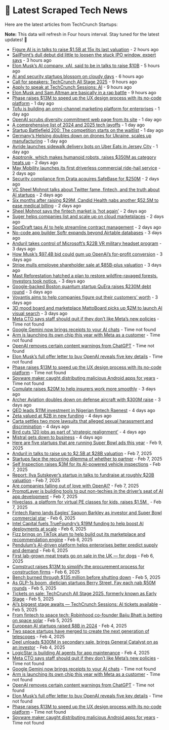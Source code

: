 
# 📰 Latest Scraped Tech News

Here are the latest articles from TechCrunch Startups:

**Note:** This data will refresh in Four hours interval. Stay tuned for the latest updates! 🔄
- [Figure AI is in talks to raise $1.5B at 15x its last valuation](https://techcrunch.com/2025/02/14/figure-ai-is-in-talks-to-raise-1-5b-at-15x-its-last-valuation/) - 2 hours ago
- [SailPoint’s dull debut did little to loosen the stuck IPO window, expert says](https://techcrunch.com/2025/02/14/sailpoints-dull-debut-did-little-to-loosen-the-stuck-ipo-window-expert-says/) - 3 hours ago
- [Elon Musk’s AI company, xAI, said to be in talks to raise $10B](https://techcrunch.com/2025/02/14/elon-musks-ai-company-xai-said-to-be-in-talks-to-raise-10b/) - 5 hours ago
- [AI and security startups blossom on cloudy days](https://techcrunch.com/2025/02/14/ai-and-security-startups-blossom-on-cloudy-days/) - 6 hours ago
- [Call for speakers: TechCrunch All Stage 2025](https://techcrunch.com/2025/02/14/call-for-speakers-techcrunch-all-stage-2025/) - 9 hours ago
- [Apply to speak at TechCrunch Sessions: AI](https://techcrunch.com/2025/02/14/apply-to-speak-at-techcrunch-sessions-ai/) - 9 hours ago
- [Elon Musk and Sam Altman are basically in a rap battle](https://techcrunch.com/podcast/elon-musk-and-sam-altman-are-basically-in-a-rap-battle/) - 9 hours ago
- [Phase raises $13M to speed up the UX design process with its no-code platform](https://techcrunch.com/2025/02/13/phase-raises-13m-launches-its-no-code-platform-out-of-beta-to-challenge-figma/) - 1 day ago
- [Tofu is building an omni-channel marketing platform for enterprises](https://techcrunch.com/2025/02/13/tofu-is-building-a-omni-channel-marketing-platform-for-enterprises/) - 1 day ago
- [OpenAI scrubs diversity commitment web page from its site](https://techcrunch.com/2025/02/13/openai-scrubs-diversity-commitment-web-page-from-its-site/) - 1 day ago
- [A comprehensive list of 2024 and 2025 tech layoffs](https://techcrunch.com/2025/02/13/tech-layoffs-2024-list/) - 1 day ago
- [Startup Battlefield 200: The competition starts on the waitlist](https://techcrunch.com/2025/02/13/startup-battlefield-200-the-competition-starts-on-the-waitlist/) - 1 day ago
- [Germany’s Helsing doubles down on drones for Ukraine, scales up manufacturing](https://techcrunch.com/2025/02/13/germanys-helsing-doubles-down-on-drones-for-ukraine-scales-up-manufacturing/) - 1 day ago
- [Avride launches sidewalk delivery bots on Uber Eats in Jersey City](https://techcrunch.com/2025/02/13/avride-launches-sidewalk-delivery-bots-on-uber-eats-in-jersey-city/) - 1 day ago
- [Apptronik, which makes humanoid robots, raises $350M as category heats up](https://techcrunch.com/2025/02/13/apptronik-raises-350m-to-build-humanoid-robots-with-help-from-google/) - 2 days ago
- [May Mobility launches its first driverless commercial ride-hail service](https://techcrunch.com/2025/02/12/may-mobility-launches-its-first-driverless-commercial-ride-hail-service/) - 2 days ago
- [Security compliance firm Drata acquires SafeBase for $250M](https://techcrunch.com/2025/02/12/security-compliance-firm-drata-acquires-safebase-for-250m/) - 2 days ago
- [VC Sheel Mohnot talks about Twitter fame, fintech, and the truth about AI startups](https://techcrunch.com/2025/02/12/vc-sheel-mohnot-talks-about-twitter-fame-fintech-and-the-truth-about-ai-startups/) - 2 days ago
- [Six months after raising $29M, Candid Health nabs another $52.5M to ease medical billing](https://techcrunch.com/2025/02/12/six-months-after-raising-29m-candid-health-nabs-another-52-5m-to-ease-medical-billing/) - 2 days ago
- [Sheel Mohnot says the fintech market is ‘hot again’](https://techcrunch.com/podcast/sheel-mohnot-says-the-fintech-market-is-hot-again/) - 2 days ago
- [Suger helps companies list and scale up on cloud marketplaces](https://techcrunch.com/2025/02/12/suger-helps-companies-list-and-scale-up-on-cloud-marketplaces/) - 2 days ago
- [SpotDraft taps AI to help streamline contract management](https://techcrunch.com/2025/02/12/spotdraft-taps-ai-to-help-streamline-contract-management/) - 2 days ago
- [No-code app builder Softr expands beyond Airtable databases](https://techcrunch.com/2025/02/12/no-code-app-builder-softr-expands-beyond-airtable-databases/) - 3 days ago
- [Anduril takes control of Microsoft’s $22B VR military headset program](https://techcrunch.com/2025/02/11/anduril-takes-control-of-microsofts-22b-vr-military-headset-program/) - 3 days ago
- [How Musk’s $97.4B bid could gum up OpenAI’s for-profit conversion](https://techcrunch.com/2025/02/11/how-musks-97-4b-bid-could-gum-up-openais-for-profit-conversion/) - 3 days ago
- [Stripe mulls employee shareholder sale at $85B-plus valuation](https://techcrunch.com/2025/02/11/stripe-mulls-employee-shareholder-sale-at-85b-plus-valuation/) - 3 days ago
- [Mast Reforestation hatched a plan to restore wildfire-ravaged forests. Investors took notice.](https://techcrunch.com/2025/02/11/mast-reforestation-hatched-a-plan-to-restore-wildfire-ravaged-forests-investors-took-notice/) - 3 days ago
- [Google-backed Boston quantum startup QuEra raises $230M debt round](https://techcrunch.com/2025/02/11/google-leads-230m-convertible-note-for-boston-quantum-computing-startup-quera/) - 3 days ago
- [Voyantis aims to help companies figure out their customers’ worth](https://techcrunch.com/2025/02/11/voyantis-aims-to-help-companies-figure-out-their-customers-worth/) - 3 days ago
- [3D mood board and marketplace MattoBoard picks up $2M to launch AI visual search](https://techcrunch.com/2025/02/11/mattoboard-picks-up-2m-to-bring-ai-visual-search-to-its-3d-mood-board-for-designers/) - 3 days ago
- [Meta CTO says staff should quit if they don’t like Meta’s new policies](https://techcrunch.com/2025/02/13/meta-cto-says-staff-should-quit-if-they-dont-like-metas-new-policies/) - Time not found
- [Google Gemini now brings receipts to your AI chats](https://techcrunch.com/2025/02/13/google-gemini-now-brings-receipts-to-your-ai-chats/) - Time not found
- [Arm is launching its own chip this year with Meta as a customer](https://techcrunch.com/2025/02/13/arm-is-launching-its-own-chip-this-year-with-meta-as-a-customer/) - Time not found
- [OpenAI removes certain content warnings from ChatGPT](https://techcrunch.com/2025/02/13/openai-removes-certain-content-warnings-from-chatgpt/) - Time not found
- [Elon Musk’s full offer letter to buy OpenAI reveals five key details](https://techcrunch.com/2025/02/13/eon-musks-full-offer-letter-to-buy-openai-reveals-five-key-details/) - Time not found
- [Phase raises $13M to speed up the UX design process with its no-code platform](https://techcrunch.com/2025/02/13/phase-raises-13m-launches-its-no-code-platform-out-of-beta-to-challenge-figma/) - Time not found
- [Spyware maker caught distributing malicious Android apps for years](https://techcrunch.com/2025/02/13/spyware-maker-caught-distributing-malicious-android-apps-for-years/) - Time not found
- [Comulate raises $20M to help insurers work more smoothly](https://techcrunch.com/2025/02/11/insurance-cos-stand-to-lose-billions-from-disasters-like-the-la-fires-comulate-raises-20m-to-build-tech-to-help-them-work-more-smoothly/) - 3 days ago
- [Archer Aviation doubles down on defense aircraft with $300M raise](https://techcrunch.com/2025/02/11/archer-aviation-doubles-down-on-defense-aircraft-with-fresh-300m/) - 3 days ago
- [QED leads $11M investment in Nigerian fintech Raenest](https://techcrunch.com/2025/02/11/qed-leads-11m-investment-in-nigerian-fintech-raenest/) - 4 days ago
- [Zeta valued at $2B in new funding](https://techcrunch.com/2025/02/10/zeta-valued-at-2b-in-new-funding/) - 4 days ago
- [Carta settles two more lawsuits that alleged sexual harassment and discrimination](https://techcrunch.com/2025/02/10/carta-settles-two-more-lawsuits-that-alleged-sexual-harassment-and-discrimination/) - 4 days ago
- [Bird cuts 120 jobs as part of ‘strategic realignment’](https://techcrunch.com/2025/02/10/bird-cuts-120-jobs-as-part-of-strategic-realignment/) - 4 days ago
- [Mistral gets down to business](https://techcrunch.com/2025/02/10/mistral-gets-down-to-business/) - 4 days ago
- [Here are five startups that are running Super Bowl ads this year](https://techcrunch.com/2025/02/09/here-are-five-startups-that-are-running-super-bowl-ads-this-year/) - Feb 9, 2025
- [Anduril in talks to raise up to $2.5B at $28B valuation](https://techcrunch.com/2025/02/07/anduril-in-talks-to-raise-up-to-2-5b-at-28b-valuation/) - Feb 7, 2025
- [Startups face the recurring dilemma of whether to partner](https://techcrunch.com/2025/02/07/startups-face-the-recurring-dilemma-of-partnering-or-not/) - Feb 7, 2025
- [Self Inspection raises $3M for its AI-powered vehicle inspections](https://techcrunch.com/2025/02/07/self-inspection-raises-3m-for-its-ai-powered-vehicle-inspections/) - Feb 7, 2025
- [Report: Ilya Sutskever’s startup in talks to fundraise at roughly $20B valuation](https://techcrunch.com/2025/02/07/report-ilya-sutskevers-startup-in-talks-to-fundraise-at-roughly-20b-valuation/) - Feb 7, 2025
- [Are companies falling out of love with OpenAI?](https://techcrunch.com/podcast/are-companies-falling-out-of-love-with-openai/) - Feb 7, 2025
- [PromptLayer is building tools to put non-techies in the driver’s seat of AI app development](https://techcrunch.com/2025/02/07/promptlayer-is-building-tools-to-put-non-techies-in-the-drivers-seat-of-ai-app-development/) - Feb 7, 2025
- [Hiveclass, a platform for virtual PE classes for kids, raises $1.5M  ](https://techcrunch.com/2025/02/07/hiveclass-a-platform-for-virtual-pe-classes-for-kids-raises-1-5m/) - Feb 7, 2025
- [Fintech Ramp lands Eagles’ Saquon Barkley as investor and Super Bowl commercial star](https://techcrunch.com/2025/02/06/fintech-ramp-lands-eagles-saquon-barkley-as-investor-and-super-bowl-commercial-star/) - Feb 6, 2025
- [Intel Capital fuels TrueFoundry’s $19M funding to help boost AI deployments at scale](https://techcrunch.com/2025/02/06/intel-capital-fuels-truefoundrys-19m-funding-to-help-boost-ai-deployments-at-scale/) - Feb 6, 2025
- [Fizz brings on TikTok alum to help build out its marketplace and recommendation engine](https://techcrunch.com/2025/02/06/fizz-brings-on-tiktok-alum-to-help-build-out-its-marketplace-and-recommendation-engine/) - Feb 6, 2025
- [Pendulum’s AI-driven platform helps enterprises better predict supply and demand](https://techcrunch.com/2025/02/06/pendulums-ai-driven-platform-helps-enterprises-better-predict-supply-and-demand/) - Feb 6, 2025
- [First lab-grown meat treats go on sale in the UK — for dogs](https://techcrunch.com/2025/02/06/first-lab-grown-meat-treats-go-on-sale-in-the-uk-for-dogs/) - Feb 6, 2025
- [Comstruct raises $13M to simplify the procurement process for construction firms](https://techcrunch.com/2025/02/06/comstruct-a-platform-to-digitize-the-construction-industry-raises-135-million/) - Feb 6, 2025
- [Bench burned through $135 million before shutting down](https://techcrunch.com/2025/02/05/bench-burned-through-135-million-before-shutting-down/) - Feb 5, 2025
- [As GLP-1s boom, dietician startups Berry Street, Fay each nab $50M rounds](https://techcrunch.com/2025/02/05/as-glp1s-boom-dietician-startups-berry-street-fay-each-nab-50m-rounds/) - Feb 5, 2025
- [Tickets on sale: TechCrunch All Stage 2025, formerly known as Early Stage](https://techcrunch.com/2025/02/05/tickets-on-sale-techcrunch-all-stage-2025-formerly-known-as-early-stage/) - Feb 5, 2025
- [AI’s biggest stage awaits — TechCrunch Sessions: AI tickets available](https://techcrunch.com/2025/02/05/ais-biggest-stage-awaits-techcrunch-sessions-ai-tickets-available/) - Feb 5, 2025
- [From fintech to space tech: Robinhood co-founder Baiju Bhatt is betting on space solar](https://techcrunch.com/podcast/from-fintech-to-space-tech-robinhood-co-founder-baiju-bhatt-is-betting-on-space-solar/) - Feb 5, 2025
- [European AI startups raised $8B in 2024](https://techcrunch.com/2025/02/04/european-ai-startups-raised-8-billion-in-2024/) - Feb 4, 2025
- [Two space startups have merged to create the next generation of telescopes](https://techcrunch.com/2025/02/04/two-space-startups-have-merged-to-create-the-next-generation-of-telescopes/) - Feb 4, 2025
- [Deel unloads $300M in secondary sale, brings General Catalyst on as an investor](https://techcrunch.com/2025/02/04/deel-unloads-300m-in-secondary-sale-brings-general-catalyst-on-as-an-investor/) - Feb 4, 2025
- [LogicStar is building AI agents for app maintenance](https://techcrunch.com/2025/02/04/logicstar-is-building-ai-agents-for-app-maintenance/) - Feb 4, 2025
- [Meta CTO says staff should quit if they don’t like Meta’s new policies](https://techcrunch.com/2025/02/13/meta-cto-says-staff-should-quit-if-they-dont-like-metas-new-policies/) - Time not found
- [Google Gemini now brings receipts to your AI chats](https://techcrunch.com/2025/02/13/google-gemini-now-brings-receipts-to-your-ai-chats/) - Time not found
- [Arm is launching its own chip this year with Meta as a customer](https://techcrunch.com/2025/02/13/arm-is-launching-its-own-chip-this-year-with-meta-as-a-customer/) - Time not found
- [OpenAI removes certain content warnings from ChatGPT](https://techcrunch.com/2025/02/13/openai-removes-certain-content-warnings-from-chatgpt/) - Time not found
- [Elon Musk’s full offer letter to buy OpenAI reveals five key details](https://techcrunch.com/2025/02/13/eon-musks-full-offer-letter-to-buy-openai-reveals-five-key-details/) - Time not found
- [Phase raises $13M to speed up the UX design process with its no-code platform](https://techcrunch.com/2025/02/13/phase-raises-13m-launches-its-no-code-platform-out-of-beta-to-challenge-figma/) - Time not found
- [Spyware maker caught distributing malicious Android apps for years](https://techcrunch.com/2025/02/13/spyware-maker-caught-distributing-malicious-android-apps-for-years/) - Time not found